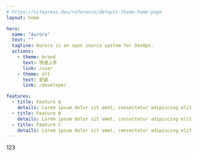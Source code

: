 ```yaml
---
# https://vitepress.dev/reference/default-theme-home-page
layout: home

hero:
  name: "Aurora"
  text: ""
  tagline: Aurora is an open source system for DevOps.
  actions:
    - theme: brand
      text: 快速上手
      link: /user
    - theme: alt
      text: 安装
      link: /developer

features:
  - title: Feature A
    details: Lorem ipsum dolor sit amet, consectetur adipiscing elit
  - title: Feature B
    details: Lorem ipsum dolor sit amet, consectetur adipiscing elit
  - title: Feature C
    details: Lorem ipsum dolor sit amet, consectetur adipiscing elit
---
```


<div class="bg-sky-500 p-4 rounded-lg text-red-600">123</div>
